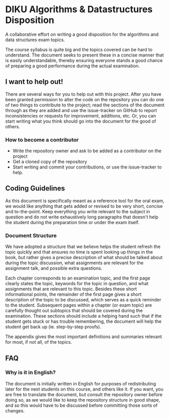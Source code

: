 DIKU Algorithms & Datastructures Disposition
============

A collaborative effort on writing a good disposition for the algorithms and data
structures exam topics.

The course syllabus is quite big and the topics covered can be hard to
understand. The document seeks to present these in a concise manner that is
easily understandable, thereby ensuring everyone stands a good chance of
preparing a good performance during the actual examination.

## I want to help out!
There are several ways for you to help out with this project. After you have
been granted permission to alter the code on the repository you can do one of
two things to contribute to the project; read the sections of the document
through as they are added and use the issue-tracker on GitHub to report
inconsistencies or requests for improvement, additions, etc. Or, you can start
writing what you think should go into the document for the good of others.

### How to become a contributor
* Write the repository owner and ask to be added as a contributor on the project
* Get a cloned copy of the repository
* Start writing and commit your contributions, or use the issue-tracker to help.

## Coding Guidelines
As this document is specifically meant as a reference tool for the oral exam,
we would like anything that gets added or revised to be very short, concise and
to-the-point. Keep everything you write relevant to the subject in question and
do not write exhaustively long paragraphs that doesn't help the student during
the preparation time or under the exam itself.

### Document Structure
We have adopted a structure that we believe helps the student refresh the topic
quickly and that ensures no time is spent looking up things in the book, but
rather gives a precise description of what should be talked about during the
topic discussion, what assignments are relevant for the assignment talk, and
possible extra questions.

Each chapter corresponds to an examination topic, and the first page clearly
states the topic, keywords for the topic in question, and what assignments that
are relevant to this topic. Besides these short informational points, the
remainder of the first page gives a short description of the topic to be
discussed, which serves as a quick reminder to the student. Subsequent pages
within a chapter (or exam topic) are carefully thought out subtopics that
should be covered during the examination. These sections should include a
helping hand such that if the student gets stuck or has trouble remembering,
the document will help the student get back up (ie. step-by-step proofs).

The appendix gives the most important definitions and summaries relevant for
most, if not all, of the topics.

## FAQ

### Why is it in English?
The document is initially written in English for purposes of redistributing
later for the next students on this course, and others like it. If you want,
you are free to translate the document, but consult the repository owner before
doing so, as we would like to keep the repository structure in good shape, and
so this would have to be discussed before committing those sorts of changes.
